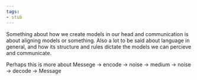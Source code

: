 ```yaml
---
tags:
- stub
---
```

Something about how we create models in our head and communication is about aligning models or something. Also a lot to be said about language in general, and how its structure and rules dictate the models we can percieve and communicate.

Perhaps this is more about Messege -> encode -> noise -> medium -> noise -> decode -> Message